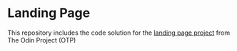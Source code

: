 # Landing Page

This repository includes the code solution for the [landing page project](https://www.theodinproject.com/lessons/foundations-landing-page#setting-up-your-projects-github-repository) from The Odin Project (OTP)
